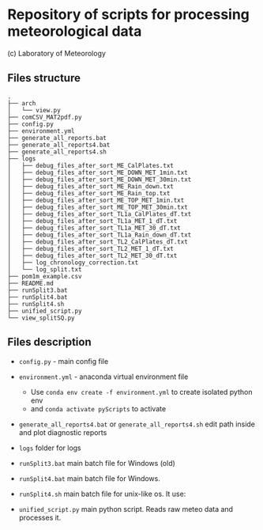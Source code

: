 # Repository of scripts for processing meteorological data
(c) Laboratory of Meteorology

## Files structure

```         
.
├── arch
│   └── view.py
├── comCSV_MAT2pdf.py
├── config.py
├── environment.yml
├── generate_all_reports.bat
├── generate_all_reports4.bat
├── generate_all_reports4.sh
├── logs
│   ├── debug_files_after_sort_ME_CalPlates.txt
│   ├── debug_files_after_sort_ME_DOWN_MET_1min.txt
│   ├── debug_files_after_sort_ME_DOWN_MET_30min.txt
│   ├── debug_files_after_sort_ME_Rain_down.txt
│   ├── debug_files_after_sort_ME_Rain_top.txt
│   ├── debug_files_after_sort_ME_TOP_MET_1min.txt
│   ├── debug_files_after_sort_ME_TOP_MET_30min.txt
│   ├── debug_files_after_sort_TL1a_CalPlates_dT.txt
│   ├── debug_files_after_sort_TL1a_MET_1_dT.txt
│   ├── debug_files_after_sort_TL1a_MET_30_dT.txt
│   ├── debug_files_after_sort_TL1a_Rain_down_dT.txt
│   ├── debug_files_after_sort_TL2_CalPlates_dT.txt
│   ├── debug_files_after_sort_TL2_MET_1_dT.txt
│   ├── debug_files_after_sort_TL2_MET_30_dT.txt
│   ├── log_chronology_correction.txt
│   └── log_split.txt
├── pom1m_example.csv
├── README.md
├── runSplit3.bat
├── runSplit4.bat
├── runSplit4.sh
├── unified_script.py
└── view_splitSQ.py
```

## Files description

-   `config.py` - main config file

-   `environment.yml` - anaconda virtual environment file

    -   Use `conda env create -f environment.yml` to create isolated python env
    -   and `conda activate pyScripts` to activate

-   `generate_all_reports4.bat` or `generate_all_reports4.sh` edit path inside and plot diagnostic reports
-   `logs` folder for logs
-   `runSplit3.bat` main batch file for Windows (old)
-   `runSplit4.bat` main batch file for Windows. 
-   `runSplit4.sh` main batch file for unix-like os. It use:
-   `unified_script.py` main python script. Reads raw meteo data and processes it.

